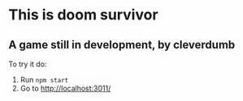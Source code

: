 # This is doom survivor
## A game still in development, by cleverdumb

To try it do:
1. Run `npm start`
2. Go to <http://localhost:3011/>